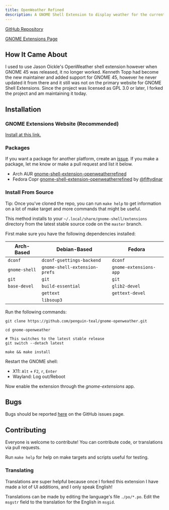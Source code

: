 ```yaml
---
title: OpenWeather Refined
description: A GNOME Shell Extension to display weather for the current or a specified location
---
```


[GitHub Repository](https://github.com/penguin-teal/gnome-openweather/)

[GNOME Extensions Page](https://extensions.gnome.org/extension/6655/)

## How It Came About

I used to use Jason Oickle's OpenWeather shell extension however when GNOME
45 was released, it no longer worked. Kenneth Topp had become the new maintainer
and added support for GNOME 45, however he never updated it from there and
it still was not on the primary website for GNOME Shell Extensions. Since the
project was licensed as GPL 3.0 or later, I forked the project and am
maintaining it today.

## Installation

### GNOME Extensions Website (Recommended)

[Install at this link.](https://extensions.gnome.org/extension/6655/)

### Packages

If you want a package for another platform, create an [issue](https://github.com/penguin-teal/gnome-openweather/issues/new/choose).
If you make a package, let me know or make a pull request and list it below.

- Arch AUR [gnome-shell-extension-openweatherrefined](https://aur.archlinux.org/packages/gnome-shell-extension-openweatherrefined)
- Fedora Copr [gnome-shell-extension-openweatherrefined](https://copr.fedorainfracloud.org/coprs/fiftydinar/gnome-shell-extension-openweatherrefined/) by [@fiftydinar](https://github.com/fiftydinar)

### Install From Source

Tip: Once you've cloned the repo, you can run `make help` to get information
on a lot of make target and more commands that might be useful.

This method installs to your `~/.local/share/gnome-shell/extensions` directory
from the latest stable source code on the `master` branch.

First make sure you have the following dependencies installed:

| Arch-Based     | Debian-Based                  | Fedora                 |
| ---            | ---                           | ---                    |
| `dconf`        | `dconf-gsettings-backend`     | `dconf`                |
| `gnome-shell`  | `gnome-shell-extension-prefs` | `gnome-extensions-app` |
| `git`          | `git`                         | `git`                  |
| `base-devel`   | `build-essential`             | `glib2-devel`          |
|                | `gettext`                     | `gettext-devel`        |
|                | `libsoup3`                    |                        |

Run the following commands:

```shell
git clone https://github.com/penguin-teal/gnome-openweather.git

cd gnome-openweather

# This switches to the latest stable release
git switch --detach latest

make && make install
```

Restart the GNOME shell:

- X11: `Alt` + `F2`, `r`, `Enter`
- Wayland: Log out/Reboot

Now enable the extension through the *gnome-extensions* app.

## Bugs

Bugs should be reported
[here](https://github.com/penguin-teal/gnome-openweather/issues)
on the GitHub issues page.

## Contributing

Everyone is welcome to contribute! You can contribute code, or translations
via pull requests.

Run `make help` for help on make targets and scripts useful for testing.

### Translating

Translations are super helpful because once I forked
this extension I have made a lot of UI additions, and I only speak English!

Translations can be made by editing the language's file `./po/*.po`.
Edit the `msgstr` field to the translation for the English in `msgid`.

